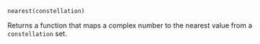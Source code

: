 ```
nearest(constellation)
```

Returns a function that maps a complex number to the nearest value from a `constellation` set.
